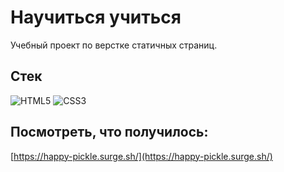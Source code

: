 # Научиться учиться

Учебный проект по верстке статичных страниц.

## Стек
<img alt="HTML5" src="https://img.shields.io/badge/html5-%23E34F26.svg?style=for-the-badge&logo=html5&logoColor=white"/> <img alt="CSS3" src="https://img.shields.io/badge/css3-%231572B6.svg?style=for-the-badge&logo=css3&logoColor=white"/>

## Посмотреть, что получилось:
[https://happy-pickle.surge.sh/](https://happy-pickle.surge.sh/)

